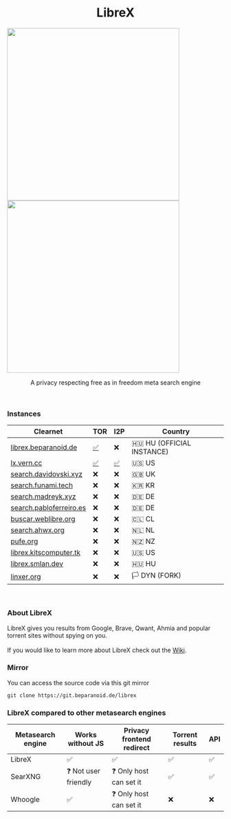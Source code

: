 <h1 align="center">LibreX</h1>

<p float="left">
  <img src="https://user-images.githubusercontent.com/49120638/188424011-f75eb4f6-72ad-4f9b-9344-d169076426e8.png" width="400">
  <img src="https://user-images.githubusercontent.com/49120638/188424232-a60bdf68-09c1-47f1-affc-fa9deab38277.png" width="400">
</p>

<p align="center">A privacy respecting free as in freedom meta search engine</p>

<br>

### Instances

| Clearnet | TOR | I2P | Country |
|-|-|-|-|
| [librex.beparanoid.de](https://librex.beparanoid.de/) | [✅](http://librex.2356uhnbpv5nk3bni5bv6jg2cd6lgj664kwx3lhyelstpttpyv4kk2qd.onion/) | ❌ | 🇭🇺 HU (OFFICIAL INSTANCE) |
| [lx.vern.cc](https://lx.vern.cc/) | [✅](http://lx.vernccvbvyi5qhfzyqengccj7lkove6bjot2xhh5kajhwvidqafczrad.onion/) | [✅](http://vernziqfqvweijfaacmwazohgpdo2bt2ib2jlupt2pwwu27bhgxq.b32.i2p/) | 🇺🇸 US |
| [search.davidovski.xyz](https://search.davidovski.xyz/) | ❌ | ❌ | 🇬🇧 UK |
| [search.funami.tech](https://search.funami.tech/) | ❌ | ❌ | 🇰🇷 KR |
| [search.madreyk.xyz](https://search.madreyk.xyz/) | ❌ | ❌ | 🇩🇪 DE |
| [search.pabloferreiro.es](https://search.pabloferreiro.es/) | ❌ | ❌ | 🇩🇪 DE |
| [buscar.weblibre.org](https://buscar.weblibre.org/) | ❌ | ❌ | 🇨🇱 CL |
| [search.ahwx.org](https://search.ahwx.org/) | ❌ | ❌ | 🇳🇱 NL |
| [pufe.org](https://pufe.org/) | ❌ | ❌ | :new_zealand: NZ |
| [librex.kitscomputer.tk](https://librex.kitscomputer.tk/) | ❌ | ❌ | 🇺🇸 US |
| [librex.smlan.dev](https://librex.smlan.dev/) | ❌ | ❌ | 🇭🇺 HU |
| [linxer.org](https://linxer.org/search/) | ❌ | ❌ | 🏳️ DYN (FORK) |

<br>

### About LibreX

LibreX gives you results from Google, Brave, Qwant, Ahmia and popular torrent sites without spying on you.
<br>
<br>
If you would like to learn more about LibreX check out the [Wiki](https://github.com/hnhx/librex/wiki).
<br>
### Mirror

You can access the source code via this git mirror
```
git clone https://git.beparanoid.de/librex
```
### LibreX compared to other metasearch engines

| Metasearch engine |  Works without JS | Privacy frontend redirect | Torrent results | API |
|-|-|-|-|-|
| LibreX | ✅ | ✅ | ✅ | ✅ |
| SearXNG | ❓ Not user friendly | ❓ Only host can set it | ✅ | ✅ |
| Whoogle | ✅ | ❓ Only host can set it | ❌ | ❌ |
